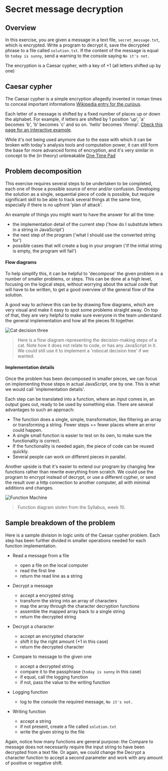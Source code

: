 # Secret message decryption

## Overview
In this exercise, you are given a message in a text file, `secret_message.txt`, which is encrypted. Write a program to decrypt it, save the decrypted phrase to a file called `solution.txt`. If the content of the message is equal to `today is sunny`, send a warning to the console saying `No it's not.`

The encryption is a Caesar cypher, with a key of +1 (all letters shifted up by one)

## Caesar cypher
The Caesar cypher is a simple encryption allegedly invented in roman times to conceal important informations [Wikipedia entry for the curious](https://en.wikipedia.org/wiki/Caesar_cipher).

Each letter of a message is shifted by a fixed number of places up or down the alphabet. For example, if letters are shifted by 1 position 'up',
'a' becomes 'b', 'b' becomes 'c' and so on. 'hello' becomes 'ifmmp'. [Check this page for an interactive example](https://planetcalc.com/1434/).

While it's not being used anymore due to the ease with which it can be broken with today's analysis tools and computation power, it can still form the base for more advanced forms of encryption, and it's very similar in concept to the (in theory) unbreakable [One Time Pad](https://en.wikipedia.org/wiki/One-time_pad)



## Problem decomposition
This exercise requires several steps to be undertaken to be completed, each one of those a possible source of error and/or confusion. Developing the solution as a single, sequential piece of code is possible, but require significant skill to be able to track several things at the same time, especially if there is no upfront 'plan of attack'.

An example of things you might want to have the answer for all the time:
* the implementation detail of the current step ('how do I substitute letters in a string in JavaScript')
* the next step of the program ('what I should use the converted string for')
* possible cases that will create a bug in your program ('if the initial string is empty, the program will fail')

#### Flow diagrams
To help simplify this, it can be helpful to 'decompose' the given problem in a number of smaller problems, or steps. This can be done at a high level, focusing on the logical steps, without worrying about the actual code that will have to be written, to get a good overview of the general flow of the solution.

A good way to achieve this can be by drawing flow diagrams, which are very visual and make it easy to spot some problems straight away. On top of that, they are very helpful to make sure everyone in the team understand the general implementation and how all the pieces fit together.

![Cat decision three](https://laughingsquid.com/wp-content/uploads/cat-decision.jpg)
> Here is a flow diagram representing the decision-making steps of a cat. Note how it does not relate to code, or has any JavaScript in it. We could still use it to implement a 'robocat decision tree' if we wanted.


#### Implementation details
Once the problem has been decomposed in smaller pieces, we can focus on implementing those steps in actual JavaScript, one by one. This is what we would call 'implementation details'.

Each step can be translated into a function, where an input comes in, an output goes out, ready to be used by something else.
There are several advantages to such an approach:
* The function does a single, simple, transformation, like filtering an array or transforming a string. Fewer steps == fewer places where an error could happen.
* A single small function is easier to test on its own, to make sure the functionality is correct.
* If the functionality is needed again, the piece of code can be reused quickly.
* Several people can work on different pieces in parallel.

Another upside is that it's easier to extend our program by changing few functions rather than rewrite everything from scratch. We could use the program to encrypt instead of decrypt, or use a different cypher, or send the result over a http connection to another computer, all with minimal additions and changes.


![Function Machine](https://codeyourfuture.github.io/syllabus-master/js-core-3/assets/function-diagram.png)
> Function diagram stolen from the Syllabus, week 10.


## Sample breakdown of the problem
Here is a sample division in logic units of the Caesar cypher problem. Each step has been further divided in smaller operations needed for each function implementation.


* Read a message from a file
  - open a file on the local computer
  - read the first line
  - return the read line as a string


* Decrypt a message
  - accept a encrypted string
  - transform the string into an array of characters
  - map the array through the character decryption functions
  - assemble the mapped array back to a single string
  - return the decrypted string


* Decrypt a character
  - accept an encrypted character
  - shift it by the right amount (+1 in this case)
  - return the decrypted character


* Compare to message to the given one
  - accept a decrypted string
  - compare it to the passphrase (`today is sunny` in this case)
  - if equal, call the logging function
  - if not, pass the value to the writing function


* Logging function
  - log to the console the required message, `No it's not.`


* Writing function
  - accept a string
  - if not present, create a file called `solution.txt`
  - write the given string to the file


Again, notice how many functions are general purpose: the Compare to message does not necessarily require the input string to have been decrypted from a text file. Or again, we could change the Decrypt a character function to accept a second parameter and work with any amount of positive or negative shift.
